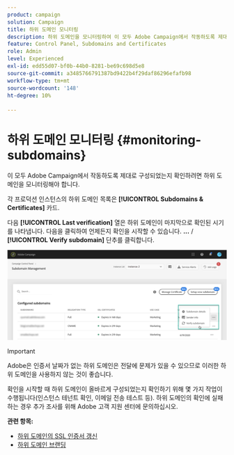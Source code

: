 ```yaml
---
product: campaign
solution: Campaign
title: 하위 도메인 모니터링
description: 하위 도메인을 모니터링하여 이 모두 Adobe Campaign에서 작동하도록 제대로 구성되었는지 확인합니다.
feature: Control Panel, Subdomains and Certificates
role: Admin
level: Experienced
exl-id: edd55d07-bf0b-44b0-8281-be69c698d5e8
source-git-commit: a3485766791387bd9422b4f29daf86296efafb98
workflow-type: tm+mt
source-wordcount: '148'
ht-degree: 10%

---
```



# 하위 도메인 모니터링 {#monitoring-subdomains}

이 모두 Adobe Campaign에서 작동하도록 제대로 구성되었는지 확인하려면 하위 도메인을 모니터링해야 합니다.

각 프로덕션 인스턴스의 하위 도메인 목록은 **[!UICONTROL Subdomains & Certificates]** 카드.

다음 **[!UICONTROL Last verification]** 열은 하위 도메인이 마지막으로 확인된 시기를 나타냅니다. 다음을 클릭하여 언제든지 확인을 시작할 수 있습니다. **...** / **[!UICONTROL Verify subdomain]** 단추를 클릭합니다.

![](assets/subdomain_verification.png)

>[!IMPORTANT]
>
>Adobe은 인증서 날짜가 없는 하위 도메인은 전달에 문제가 있을 수 있으므로 이러한 하위 도메인을 사용하지 않는 것이 좋습니다.

확인을 시작할 때 하위 도메인이 올바르게 구성되었는지 확인하기 위해 몇 가지 작업이 수행됩니다(인스턴스 테넌트 확인, 이메일 전송 테스트 등). 하위 도메인의 확인에 실패하는 경우 추가 조사를 위해 Adobe 고객 지원 센터에 문의하십시오.

**관련 항목:**

* [하위 도메인의 SSL 인증서 갱신](../../subdomains-certificates/using/renewing-subdomain-certificate.md)
* [하위 도메인 브랜딩](../../subdomains-certificates/using/subdomains-branding.md)
